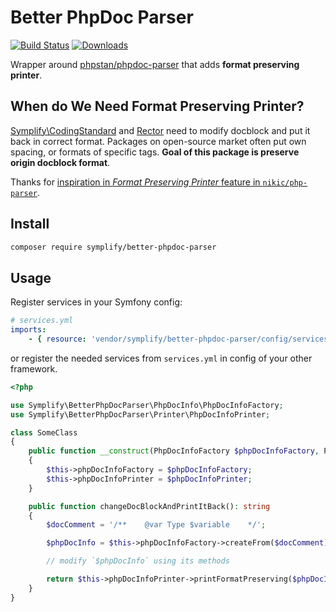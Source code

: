 # Better PhpDoc Parser

[![Build Status](https://img.shields.io/travis/Symplify/BetterPhpDocParser/master.svg?style=flat-square)](https://travis-ci.org/Symplify/BetterPhpDocParser)
[![Downloads](https://img.shields.io/packagist/dt/symplify/better-phpdoc-parser.svg?style=flat-square)](https://packagist.org/packages/symplify/better-phpdoc-parser/stats)

Wrapper around [phpstan/phpdoc-parser](https://github.com/phpstan/phpdoc-parser) that adds **format preserving printer**.

## When do We Need Format Preserving Printer?

[Symplify\CodingStandard](https://github.com/symplify/codingstandard) and [Rector](https://github.com/rectorphp/rector) need to modify docblock and put it back in correct format. Packages on open-source market often put own spacing, or formats of specific tags. **Goal of this package is preserve origin docblock format**.

Thanks for [inspiration in *Format Preserving Printer* feature in `nikic/php-parser`](https://github.com/nikic/PHP-Parser/issues/487).

## Install

```bash
composer require symplify/better-phpdoc-parser
```

## Usage

Register services in your Symfony config:

```yaml
# services.yml
imports:
    - { resource: 'vendor/symplify/better-phpdoc-parser/config/services.yml' }
```

or register the needed services from `services.yml` in config of your other framework.

```php
<?php

use Symplify\BetterPhpDocParser\PhpDocInfo\PhpDocInfoFactory;
use Symplify\BetterPhpDocParser\Printer\PhpDocInfoPrinter;

class SomeClass
{
    public function __construct(PhpDocInfoFactory $phpDocInfoFactory, PhpDocInfoPrinter $phpDocInfoPrinter)
    {
        $this->phpDocInfoFactory = $phpDocInfoFactory;
        $this->phpDocInfoPrinter = $phpDocInfoPrinter;
    }

    public function changeDocBlockAndPrintItBack(): string
    {
        $docComment = '/**    @var Type $variable    */';

        $phpDocInfo = $this->phpDocInfoFactory->createFrom($docComment);

        // modify `$phpDocInfo` using its methods

        return $this->phpDocInfoPrinter->printFormatPreserving($phpDocInfo);
    }
}
```
